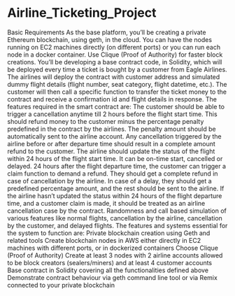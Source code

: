 # Airline_Ticketing_Project
Basic Requirements    As the base platform, you’ll be creating a private Ethereum blockchain, using geth, in the cloud. You can have the nodes running on EC2 machines directly (on different ports) or you can run each node in a docker container. Use Clique (Proof of Authority) for faster block creations.     You’ll be developing a base contract code, in Solidity, which will be deployed every time a ticket is bought by a customer from Eagle Airlines.      The airlines will deploy the contract with customer address and simulated dummy flight details (flight number, seat category, flight datetime, etc.). The customer will then call a specific function to transfer the ticket money to the contract and receive a confirmation id and flight details in response.     The features required in the smart contract are:   The customer should be able to trigger a cancellation anytime till 2 hours before the flight start time. This should refund money to the customer minus the percentage penalty predefined in the contract by the airlines. The penalty amount should be automatically sent to the airline account. Any cancellation triggered by the airline before or after departure time should result in a complete amount refund to the customer. The airline should update the status of the flight within 24 hours of the flight start time. It can be on-time start, cancelled or delayed. 24 hours after the flight departure time, the customer can trigger a claim function to demand a refund. They should get a complete refund in case of cancellation by the airline.  In case of a delay, they should get a predefined percentage amount, and the rest should be sent to the airline. If the airline hasn’t updated the status within 24 hours of the flight departure time, and a customer claim is made, it should be treated as an airline cancellation case by the contract. Randomness and call based simulation of various features like normal flights, cancellation by the airline, cancellation by the customer, and delayed flights.  The features and systems essential for the system to function are:   Private blockchain creation using Geth and related tools Create blockchain nodes in AWS either directly in EC2 machines with different ports, or in dockerized containers Choose Clique (Proof of Authority) Create at least 3 nodes with 2 airline accounts allowed to be block creators (sealers/miners) and at least 4 customer accounts Base contract in Solidity covering all the functionalities defined above Demonstrate contract behaviour via geth command line tool or via Remix connected to your private blockchain
